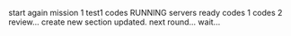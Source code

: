 start again
mission 1
test1
codes
RUNNING
servers
ready
codes 1
codes 2
review...
create
new section
updated.
next round...
wait...
